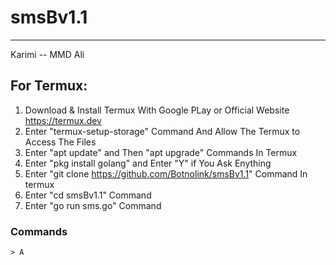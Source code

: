# smsBv1.1
_________________
Karimi
-- MMD Ali

## For Termux:
  1. Download & Install Termux With Google PLay or Official Website
https://termux.dev
  2. Enter "termux-setup-storage" Command And Allow The Termux to Access The Files
  3. Enter "apt update" and Then "apt upgrade" Commands In Termux
  4. Enter "pkg install golang" and Enter "Y" if You Ask Enything
  5. Enter "git clone https://github.com/Botnolink/smsBv1.1" Command In termux
  6. Enter "cd smsBv1.1" Command
  7. Enter "go run sms.go" Command

### Commands

    > A

